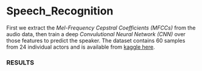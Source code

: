 # Speech_Recognition

First we extract the *Mel-Frequency Cepstral Coefficients (MFCCs)* from the audio data, then train a deep *Convulutional Neural Network (CNN)* over those features to predict the speaker. The dataset contains 60 samples from 24 individual actors and is available from [kaggle here](https://www.kaggle.com/uwrfkaggler/ravdess-emotional-speech-audio).

### RESULTS

